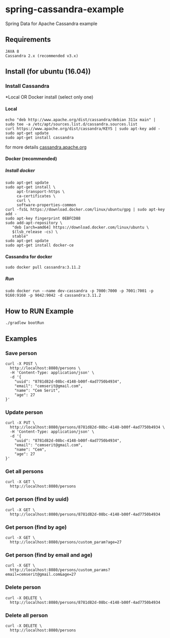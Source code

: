 # spring-cassandra-example
Spring Data for Apache Cassandra example
## Requirements
```
JAVA 8
Cassandra 2.x (recommended v3.x)
```
## Install (for ubuntu (16.04))
### Install Cassandra
*Local OR Docker install (select only one)
#### Local
```
echo "deb http://www.apache.org/dist/cassandra/debian 311x main" | sudo tee -a /etc/apt/sources.list.d/cassandra.sources.list
curl https://www.apache.org/dist/cassandra/KEYS | sudo apt-key add -
sudo apt-get update
sudo apt-get install cassandra
```
for more details [cassandra.apache.org](http://cassandra.apache.org) <br>
#### Docker (recommended)
##### Install docker
```
sudo apt-get update
sudo apt-get install \
     apt-transport-https \
     ca-certificates \
     curl \
     software-properties-common
curl -fsSL https://download.docker.com/linux/ubuntu/gpg | sudo apt-key add -
sudo apt-key fingerprint 0EBFCD88
sudo add-apt-repository \
   "deb [arch=amd64] https://download.docker.com/linux/ubuntu \
   $(lsb_release -cs) \
   stable"
sudo apt-get update
sudo apt-get install docker-ce
```
#### Cassandra for docker
```
sudo docker pull cassandra:3.11.2
```
##### Run
```
sudo docker run --name dev-cassandra -p 7000:7000 -p 7001:7001 -p 9160:9160 -p 9042:9042 -d cassandra:3.11.2
```
## How to RUN Example
```
./gradlew bootRun
```
## Examples
### Save person
```
curl -X POST \
  http://localhost:8080/persons \
  -H 'Content-Type: application/json' \
  -d '{
	"uuid": "8781d82d-08bc-4148-b00f-4ad7750b4934",
	"email": "cemserit@gmail.com",
	"name": "Cem Serit",
	"age": 27
}'
```
### Update person
```
curl -X PUT \
  http://localhost:8080/persons/8781d82d-08bc-4148-b00f-4ad7750b4934 \
  -H 'Content-Type: application/json' \
  -d '{
	"uuid": "8781d82d-08bc-4148-b00f-4ad7750b4934",
	"email": "cemserit@gmail.com",
	"name": "Cem",
	"age": 27
}'
```
### Get all persons
```
curl -X GET \
  http://localhost:8080/persons 
```
### Get person (find by uuid)
```
curl -X GET \
  http://localhost:8080/persons/8781d82d-08bc-4148-b00f-4ad7750b4934 
```
### Get person (find by age)
```
curl -X GET \
  http://localhost:8080/persons/custom_param?age=27
```
### Get person (find by email and age)
```
curl -X GET \
  http://localhost:8080/persons/custom_params?email=cemserit@gmail.com&age=27
```
### Delete person
```
curl -X DELETE \
  http://localhost:8080/persons/8781d82d-08bc-4148-b00f-4ad7750b4934
```
### Delete all person
```
curl -X DELETE \
  http://localhost:8080/persons
```